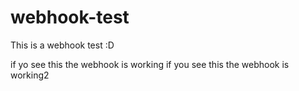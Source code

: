 # webhook-test
This is a webhook test :D


if yo see this the webhook is working
if you see this the webhook is working2
